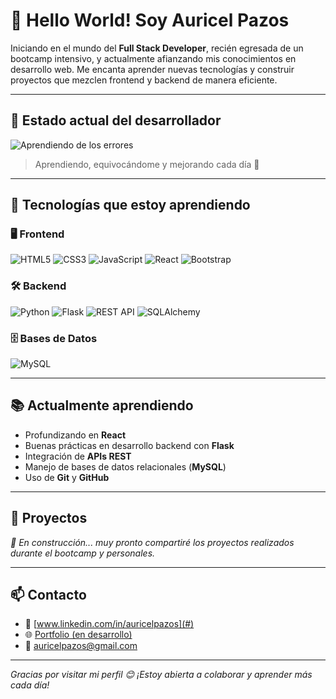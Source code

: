 
# 👋 Hello World! Soy Auricel Pazos

Iniciando en el mundo del **Full Stack Developer**, recién egresada de un bootcamp intensivo, y actualmente afianzando mis conocimientos en desarrollo web. Me encanta aprender nuevas tecnologías y construir proyectos que mezclen frontend y backend de manera eficiente.

---
## 🧠 Estado actual del desarrollador

![Aprendiendo de los errores](https://i.redd.it/jro7yme7tbmd1.gif)

> Aprendiendo, equivocándome y mejorando cada día 🚀

---

## 🚀 Tecnologías que estoy aprendiendo

### 🖥️ Frontend

![HTML5](https://img.shields.io/badge/HTML5-e34f26?style=for-the-badge&logo=html5&logoColor=white)
![CSS3](https://img.shields.io/badge/CSS3-1572b6?style=for-the-badge&logo=css3&logoColor=white)
![JavaScript](https://img.shields.io/badge/JavaScript-f7df1e?style=for-the-badge&logo=javascript&logoColor=black)
![React](https://img.shields.io/badge/React-61dafb?style=for-the-badge&logo=react&logoColor=black)
![Bootstrap](https://img.shields.io/badge/Bootstrap-7952B3?style=for-the-badge&logo=bootstrap&logoColor=white)

### 🛠️ Backend

![Python](https://img.shields.io/badge/Python-306998?style=for-the-badge&logo=python&logoColor=white)
![Flask](https://img.shields.io/badge/Flask-000000?style=for-the-badge&logo=flask&logoColor=white)
![REST API](https://img.shields.io/badge/REST%20API-6c757d?style=for-the-badge&logo=fastapi&logoColor=white)
![SQLAlchemy](https://img.shields.io/badge/SQLAlchemy-CA5047?style=for-the-badge&logo=sqlalchemy&logoColor=white)

### 🗄️ Bases de Datos

![MySQL](https://img.shields.io/badge/MySQL-005C84?style=for-the-badge&logo=mysql&logoColor=white)


---

## 📚 Actualmente aprendiendo

- Profundizando en **React**
- Buenas prácticas en desarrollo backend con **Flask**
- Integración de **APIs REST**
- Manejo de bases de datos relacionales (**MySQL**)
- Uso de **Git** y **GitHub**

---

## 💼 Proyectos

*🚧 En construcción... muy pronto compartiré los proyectos realizados durante el bootcamp y personales.*

---

## 📫 Contacto

- 💼 [www.linkedin.com/in/auricelpazos](#)
- 🌐 [Portfolio (en desarrollo)](#)
- 📧 auricelpazos@gmail.com

---

_Gracias por visitar mi perfil 😊 ¡Estoy abierta a colaborar y aprender más cada día!_

